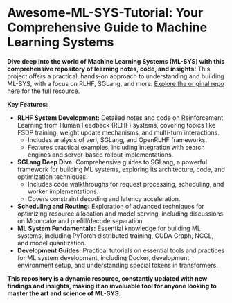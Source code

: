 # Awesome-ML-SYS-Tutorial: Your Comprehensive Guide to Machine Learning Systems

**Dive deep into the world of Machine Learning Systems (ML-SYS) with this comprehensive repository of learning notes, code, and insights!** This project offers a practical, hands-on approach to understanding and building ML-SYS, with a focus on RLHF, SGLang, and more. [Explore the original repo here](https://github.com/zhaochenyang20/Awesome-ML-SYS-Tutorial) for the full resource.

**Key Features:**

*   **RLHF System Development:** Detailed notes and code on Reinforcement Learning from Human Feedback (RLHF) systems, covering topics like FSDP training, weight update mechanisms, and multi-turn interactions.
    *   Includes analysis of verl, SGLang, and OpenRLHF frameworks.
    *   Features practical examples, including integration with search engines and server-based rollout implementations.
*   **SGLang Deep Dive:** Comprehensive guides to SGLang, a powerful framework for building ML systems, exploring its architecture, code, and optimization techniques.
    *   Includes code walkthroughs for request processing, scheduling, and worker implementations.
    *   Covers constraint decoding and latency acceleration.
*   **Scheduling and Routing:** Exploration of advanced techniques for optimizing resource allocation and model serving, including discussions on Mooncake and prefill/decode separation.
*   **ML System Fundamentals:** Essential knowledge for building ML systems, including PyTorch distributed training, CUDA Graph, NCCL, and model quantization.
*   **Development Guides:** Practical tutorials on essential tools and practices for ML system development, including Docker, development environment setup, and understanding special tokens in transformers.

**This repository is a dynamic resource, constantly updated with new findings and insights, making it an invaluable tool for anyone looking to master the art and science of ML-SYS.**